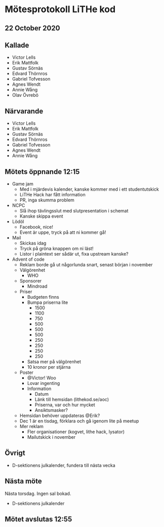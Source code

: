 # Mötesprotokoll LiTHe kod

## 22 October 2020

## Kallade

- Victor Lells
- Erik Mattfolk
- Gustav Sörnäs
- Edvard Thörnros
- Gabriel Tofvesson
- Agnes Wendt
- Annie Wång
- Olav Övrebö

## Närvarande

- Victor Lells
- Erik Mattfolk
- Gustav Sörnäs
- Edvard Thörnros
- Gabriel Tofvesson
- Agnes Wendt
- Annie Wång

## Mötets öppnande 12:15

- Game jam
  - Med i mjärdevis kalender, kanske kommer med i ett studentutskick
  - LiTHe Hack har fått information
  - PR, inga skumma problem
- NCPC
  - Slå ihop tävlingsslut med slutpresentation i schemat
  - Kanske skippa event
- Lödöl
  - Facebook, nice!
  - Event är uppe, tryck på att ni kommer gå!
- Mail
  - Skickas idag
  - Tryck på gröna knappen om ni läst!
  - Listor i plaintext ser sådär ut, fixa upstream kanske?
- Advent of code
  - Reklam borde gå ut någorlunda snart, senast början i november
  - Välgörenhet
    - WHO
  - Sponsorer
    - Mindroad
  - Priser
    - Budgeten finns
    - Bumpa priserna lite
      - 1500
      - 1100
      - 750
      - 500
      - 500
      - 500
      - 250
      - 250
      - 250
      - 250
    - Satsa mer på välgörenhet
    - 10 kronor per stjärna
  - Poster
    - @Victor! Woo
    - Lovar ingenting
    - Information
      - Datum
      - Länk till hemsidan (lithekod.se/aoc)
      - Priserna, var och hur mycket
      - Ansiktsmasker?
  - Hemsidan behöver uppdateras @Erik?
  - Dec 1 är en tisdag, förklara och gå igenom lite på meetup
  - Mer reklam
    - Fler organisationer (kogvet, lithe hack, lysator)
    - Mailutskick i november

## Övrigt

- D-sektionens julkalender, fundera till nästa vecka

## Nästa möte

Nästa torsdag. Ingen sal bokad.

- D-sektionens julkalender

## Mötet avslutas 12:55
